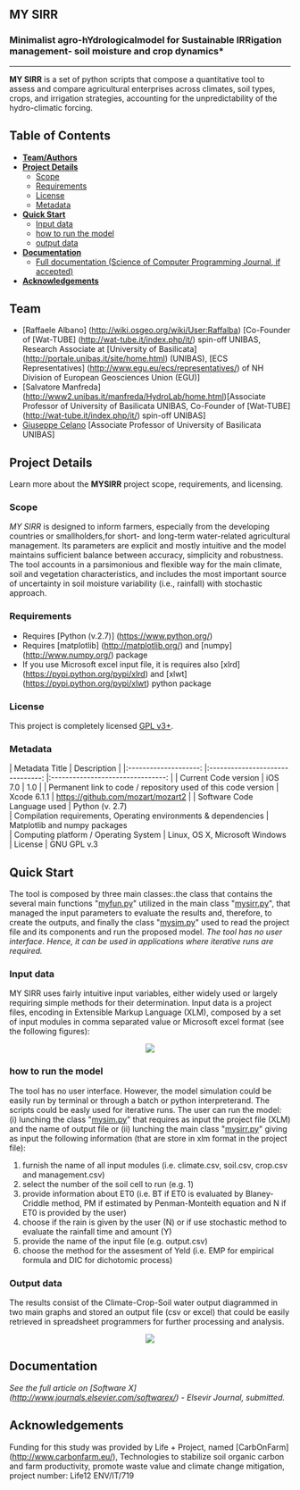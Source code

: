 **MY SIRR**
----------

### Minimalist agro-hYdrologicalmodel for Sustainable IRRigation management- soil moisture and crop dynamics*
----------
**MY SIRR** is a set of python scripts that compose a quantitative tool to assess and compare agricultural enterprises across climates, soil types, crops, and irrigation strategies, accounting for the unpredictability of the hydro-climatic forcing.

## Table of Contents

* [**Team/Authors**](#team-authors)
* [**Project Details**](#project-details)  
    * [Scope](#scope)
    * [Requirements](#requirements)
    * [License](#license)
    * [Metadata](#metadata)
* [**Quick Start**](#quick-start)
    * [Input data](#input)
    * [how to run the model](#run)
    * [output data](#input)
* [**Documentation**](#documentation)
    * [Full documentation (Science of Computer Programming Journal, if accepted)](http://www.journals.elsevier.com/science-of-computer-programming/)
* [**Acknowledgements**](#acknowledgements)

## Team
- [Raffaele Albano] (http://wiki.osgeo.org/wiki/User:Raffalba) [Co-Founder of [Wat-TUBE] (http://wat-tube.it/index.php/it/) spin-off UNIBAS, Research Associate at [University of Basilicata] (http://portale.unibas.it/site/home.html) (UNIBAS), [ECS Representatives] (http://www.egu.eu/ecs/representatives/) of NH Division of European Geosciences Union (EGU)]
- [Salvatore Manfreda]  (http://www2.unibas.it/manfreda/HydroLab/home.html)[Associate Professor of University of Basilicata UNIBAS, Co-Founder of [Wat-TUBE] (http://wat-tube.it/index.php/it/) spin-off UNIBAS]
- [Giuseppe Celano](https://sites.google.com/a/agrariaunibas.net/frutticoltura/Home) [Associate Professor of University of Basilicata UNIBAS]

## Project Details
Learn more about the **MYSIRR** project scope, requirements, and licensing.

### Scope
*MY SIRR* is designed to inform farmers, especially from the developing countries or smallholders,for short- and long-term water-related agricultural management. Its parameters are explicit and mostly intuitive and the model maintains sufficient balance between accuracy, simplicity and robustness. The tool accounts in a parsimonious and flexible way for the main climate, soil and vegetation characteristics, and includes the most important source of uncertainty in soil moisture variability (i.e., rainfall) with stochastic approach.

### Requirements
- Requires [Python (v.2.7)] (https://www.python.org/)
- Requires [matplotlib] (http://matplotlib.org/) and [numpy] (http://www.numpy.org/) package
- If you use Microsoft excel input file, it is requires also [xlrd] (https://pypi.python.org/pypi/xlrd) and [xlwt] (https://pypi.python.org/pypi/xlwt) python package

### License
This project is completely licensed [GPL v3+](https://github.com/raffalba/MYSIRR/blob/master/LICENSE).

### Metadata
| Metadata Title	| Description 	|
|:--------------------:	|:-------------------------------:	|:--------------------------------:	|
|       Current Code version       	|            iOS 7.0             	|             1.0              	|
|    Permanent link to code / repository used of this code version      	|          Xcode 6.1.1            	|           https://github.com/mozart/mozart2            |
|      Software Code Language used        	|             Python (v. 2.7)           
|      Compilation requirements, Operating environments & dependencies  |            Matplotlib and numpy packages  
|      Computing platform / Operating System   |            Linux, OS X, Microsoft Windows  
|      License   |            GNU GPL v.3

## Quick Start
The tool is composed by three main classes:.the class that contains the several main functions "[myfun.py](https://github.com/raffalba/MYSIRR/blob/master/scripts/myfun.py)" utilized in the main class "[mysirr.py](https://github.com/raffalba/MYSIRR/blob/master/scripts/mysirr.py)", that managed the input parameters to evaluate the results and, therefore, to create the outputs, and finally the class "[mysim.py](https://github.com/raffalba/MYSIRR/blob/master/scripts/mysim.py)" used to read the project file and its components and run the proposed model. *The tool has no user interface. Hence, it can be used in applications where iterative runs are required.*
 
### Input data
MY SIRR uses fairly intuitive input variables, either widely used or largely requiring simple methods for their determination. 
Input data is a project files, encoding in Extensible Markup Language (XLM), composed by a set of input modules in comma separated value or Microsoft excel format (see the following figures):
<p align="center"><img src="https://github.com/raffalba/MYSIRR/blob/master/img/input.png"/></p>

### how to run the model
The tool has no user interface. However, the model simulation could be easily run by terminal or through a batch or python interpreterand. The scripts could be easly used for iterative runs. The user can run the model: (i) lunching the class "[mysim.py](https://github.com/raffalba/MYSIRR/blob/master/scripts/mysim.py)" that requires as input the project file (XLM) and the name of output file or (ii) lunching the main class "[mysirr.py](https://github.com/raffalba/MYSIRR/blob/master/scripts/mysirr.py)" giving as input the following information (that are store in xlm format in the project file):
1) furnish the name of all input modules (i.e. climate.csv, soil.csv, crop.csv and management.csv) 
2) select the number of the soil cell to run (e.g. 1)
3) provide information about ET0 (i.e. BT if ET0 is evaluated by Blaney-Criddle method, PM if estimated by Penman-Monteith equation and N if ET0 is provided by the user)
4) choose if the rain is given by the user (N) or if use stochastic method to evaluate the rainfall time and amount (Y)
5) provide the name of the input file (e.g. output.csv)
6) choose the method for the assesment of Yeld (i.e. EMP for empirical formula and DIC for dichotomic  process)

### Output data
The results consist of the Climate-Crop-Soil water output diagrammed in two main graphs and stored an output file (csv or excel) that could be easily retrieved in spreadsheet programmers for further processing and analysis.
<p align="center"><img src="https://github.com/raffalba/MYSIRR/blob/master/img/Climate-Soil-Crop.png"/></p>

## Documentation
*See the full article on [Software X] (http://www.journals.elsevier.com/softwarex/) - Elsevir Journal, submitted.*

## Acknowledgements
Funding for this study was provided by Life + Project, named [CarbOnFarm] (http://www.carbonfarm.eu/), Technologies to stabilize soil organic carbon and farm productivity, promote waste value and climate change mitigation, project number: Life12 ENV/IT/719

